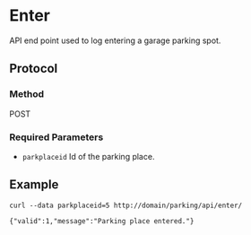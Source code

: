 # Enter

API end point used to log entering a garage parking spot.

## Protocol

### Method

POST

### Required Parameters

- `parkplaceid` Id of the parking place.


## Example

```
curl --data parkplaceid=5 http://domain/parking/api/enter/

{"valid":1,"message":"Parking place entered."}
```
